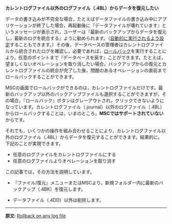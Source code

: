 **カレントログファイル以外のログファイル（.4BL）からデータを復元したい**

データの書き込みが不完全な場合，たとえばデータファイルの書き込み中にアプリケーションが終了した場合，再起動後に『データファイルが壊れています』というメッセージが表示され，ユーザーは『最新のバックアップからデータを復元し，最新のログを統合する』ように勧められます。（[自動的に実行されるよう設定](http://doc.4d.com/4Dv14/4D/14.3/Configuration-of-backup-settings.300-1705434.ja.html)することもできます。）その後，データベースの管理者はカレントログファイルから統合されたログを確認し，必要であれば，[ロールバック](http://doc.4d.com/4Dv14/4D/14.3/Rollback-page.300-1705423.ja.html)を実行することにより，任意のポイントまで『データベースを戻す』ことができます。たとえば，望ましくないオペレーションを取り消したい場合，バックアップからの復元とカレントログファイルの統合が完了した後，問題のあるオペレーションの直前までロールバックすることができます。

MSCの画面でロールバックができるのは，カレントログファイルだけです。最新のバックアップ以外のバックアップファイルも選択することができますが，その場合，『ロールバック』ボタンはグレーアウトされ，クリックできないようになっています。カレントログファイル（.journal）以外のログファイル（.4BL）からロールバックすることは，いまのところ，**MSCではサポートされていない**からです。

それでも，いくつかの操作を組み合わせることにより，カレントログファイル以外のログファイル（.4BL）からデータを復元することができます。結果的に，下記のことが実現できます。

* 任意のログファイルをカレントログファイルにする
* 任意のログファイルよりオペレーションを取り消す

この記事では，その方法を説明しています。

* 『ファイル/復元』メニューまたはMSCより，新規フォルダー内に最新のバックアップ（.4BK）を復元します。

 * データファイル（.4DD）以外は削除します。


---
**原文**: [Rollback on any log file](http://taow.4d.com/Rollback-on-any-log-file/tips.56849281.en.html)
